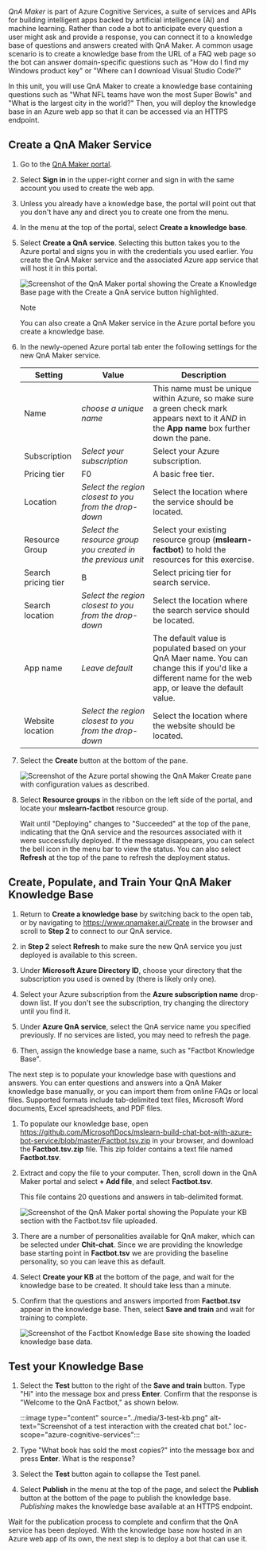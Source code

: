 *QnA Maker* is part of Azure Cognitive Services, a suite of services and APIs for building intelligent apps backed by artificial intelligence (AI) and machine learning. Rather than code a bot to anticipate every question a user might ask and provide a response, you can connect it to a knowledge base of questions and answers created with QnA Maker. A common usage scenario is to create a knowledge base from the URL of a FAQ web page so the bot can answer domain-specific questions such as "How do I find my Windows product key" or "Where can I download Visual Studio Code?"

In this unit, you will use QnA Maker to create a knowledge base containing questions such as "What NFL teams have won the most Super Bowls" and "What is the largest city in the world?" Then, you will deploy the knowledge base in an Azure web app so that it can be accessed via an HTTPS endpoint.

## Create a QnA Maker Service

1. Go to the [QnA Maker portal](https://www.qnamaker.ai/?azure-portal=true).

1. Select **Sign in** in the upper-right corner and sign in with the same account you used to create the web app.

1. Unless you already have a knowledge base, the portal will point out that you don't have any and direct you to create one from the menu.

1. In the menu at the top of the portal, select **Create a knowledge base**.

1. Select **Create a QnA service**. Selecting this button takes you to the Azure portal and signs you in with the credentials you used earlier. You create the QnA Maker service and the associated Azure app service that will host it in this portal.

    ![Screenshot of the QnA Maker portal showing the Create a Knowledge Base page with the Create a QnA service button highlighted.](../media/3-create-qna-service.png)

    > [!NOTE]
    > You can also create a QnA Maker service in the Azure portal before you create a knowledge base.

1. In the newly-opened Azure portal tab enter the following settings for the new QnA Maker service.

    Setting|Value|Description
    ---|---|---
    Name|*choose a unique name*|This name must be unique within Azure, so make sure a green check mark appears next to it *AND* in the **App name** box further down the pane.
    Subscription|*Select your subscription*|Select your Azure subscription.
    Pricing tier|F0|A basic free tier.
    Location|*Select the region closest to you from the drop-down*|Select the location where the service should be located.
    Resource Group|*Select the resource group you created in the previous unit*|Select your existing resource group (**mslearn-factbot**) to hold the resources for this exercise.
    Search pricing tier|B|Select pricing tier for search service.
    Search location|*Select the region closest to you from the drop-down*|Select the location where the search service should be located.
    App name|*Leave default*|The default value is populated based on your QnA Maer name. You can change this if you'd like a different name for the web app, or leave the default value.
    Website location|*Select the region closest to you from the drop-down*|Select the location where the website should be located.

1. Select the **Create** button at the bottom of the pane.

    ![Screenshot of the Azure portal showing the QnA Maker Create pane with configuration values as described.](../media/3-new-qna-maker-service.png)

1. Select **Resource groups** in the ribbon on the left side of the portal, and locate your **mslearn-factbot** resource group.

    Wait until "Deploying" changes to "Succeeded" at the top of the pane, indicating that the QnA service and the resources associated with it were successfully deployed. If the message disappears, you can select the bell icon in the menu bar to view the status. You can also select **Refresh** at the top of the pane to refresh the deployment status.

## Create, Populate, and Train Your QnA Maker Knowledge Base

1. Return to **Create a knowledge base** by switching back to the open tab, or by navigating to <https://www.qnamaker.ai/Create> in the browser and scroll to **Step 2** to connect to our QnA service.

1. in **Step 2** select **Refresh** to make sure the new QnA service you just deployed is available to this screen. 

1. Under **Microsoft Azure Directory ID**, choose your directory that the subscription you used is owned by (there is likely only one).

1. Select your Azure subscription from the **Azure subscription name** drop-down list. If you don't see the subscription, try changing the directory until you find it.

1. Under **Azure QnA service**, select the QnA service name you specified previously. If no services are listed, you may need to refresh the page.

1. Then, assign the knowledge base a name, such as "Factbot Knowledge Base".

The next step is to populate your knowledge base with questions and answers. You can enter questions and answers into a QnA Maker knowledge base manually, or you can import them from online FAQs or local files. Supported formats include tab-delimited text files, Microsoft Word documents, Excel spreadsheets, and PDF files.

1. To populate our knowledge base, open <https://github.com/MicrosoftDocs/mslearn-build-chat-bot-with-azure-bot-service/blob/master/Factbot.tsv.zip> in your browser, and download the **Factbot.tsv.zip** file. This zip folder contains a text file named **Factbot.tsv**.

1. Extract and copy the file to your computer. Then, scroll down in the QnA Maker portal and select **+ Add file**, and select **Factbot.tsv**.

    This file contains 20 questions and answers in tab-delimited format.

    ![Screenshot of the QnA Maker portal showing the Populate your KB section with the Factbot.tsv file uploaded.](../media/3-populate-your-kb.png)

1. There are a number of personalities available for QnA maker, which can be selected under **Chit-chat**. Since we are providing the knowledge base starting point in **Factbot.tsv** we are providing the baseline personality, so you can leave this as default.

1. Select **Create your KB** at the bottom of the page, and wait for the knowledge base to be created. It should take less than a minute.

1. Confirm that the questions and answers imported from **Factbot.tsv** appear in the knowledge base. Then, select **Save and train** and wait for training to complete.

    ![Screenshot of the Factbot Knowledge Base site showing the loaded knowledge base data.](../media/3-save-and-train.png)

## Test your Knowledge Base

1. Select the **Test** button to the right of the **Save and train** button. Type "Hi" into the message box and press **Enter**. Confirm that the response is "Welcome to the QnA Factbot," as shown below.

    :::image type="content" source="../media/3-test-kb.png" alt-text="Screenshot of a test interaction with the created chat bot." loc-scope="azure-cognitive-services"::: <!-- no-loc -->

1. Type "What book has sold the most copies?" into the message box and press **Enter**. What is the response?

1. Select the **Test** button again to collapse the Test panel.

1. Select **Publish** in the menu at the top of the page, and select the **Publish** button at the bottom of the page to publish the knowledge base. *Publishing* makes the knowledge base available at an HTTPS endpoint.

Wait for the publication process to complete and confirm that the QnA service has been deployed. With the knowledge base now hosted in an Azure web app of its own, the next step is to deploy a bot that can use it.
